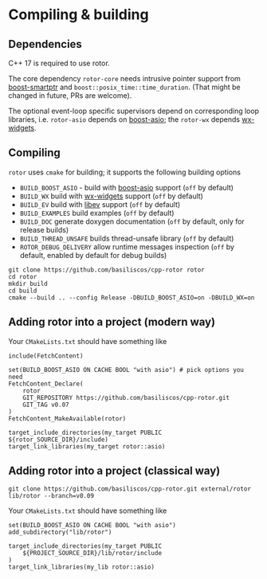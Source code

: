 # Compiling & building

## Dependencies

[boost-smartptr]: https://www.boost.org/doc/libs/release/libs/smart_ptr/ "Boost Smart Pointers"
[boost-asio]: https://www.boost.org/doc/libs/release/libs/asio/ "Boost Asio"
[wx-widgets]: https://www.wxwidgets.org/ "wxWidgets"
[libev]: http://software.schmorp.de/pkg/libev.html "libev"

C++ 17 is required to use rotor.

The core dependency `rotor-core` needs intrusive pointer support from [boost-smartptr] 
and `boost::posix_time::time_duration`. (That might be changed in future, PRs are welcome).

The optional event-loop specific supervisors depend on corresponding loop libraries, i.e.
`rotor-asio` depends on [boost-asio]; the `rotor-wx` depends [wx-widgets].

## Compiling

`rotor` uses `cmake` for building; it supports the following building options

- `BUILD_BOOST_ASIO` - build with [boost-asio] support (`off` by default)
- `BUILD_WX` build with [wx-widgets] support (`off` by default)
- `BUILD_EV` build with [libev] support (`off` by default)
- `BUILD_EXAMPLES` build examples (`off` by default)
- `BUILD_DOC` generate doxygen documentation (`off` by default, only for release builds)
- `BUILD_THREAD_UNSAFE` builds thread-unsafe library (`off` by default)
- `ROTOR_DEBUG_DELIVERY` allow runtime messages inspection (`off` by default, enabled by default for debug builds)

~~~
git clone https://github.com/basiliscos/cpp-rotor rotor
cd rotor
mkdir build
cd build
cmake --build .. --config Release -DBUILD_BOOST_ASIO=on -DBUILD_WX=on
~~~

## Adding rotor into a project (modern way)

Your `CMakeLists.txt` should have something like

~~~
include(FetchContent)

set(BUILD_BOOST_ASIO ON CACHE BOOL "with asio") # pick options you need
FetchContent_Declare(
    rotor
    GIT_REPOSITORY https://github.com/basiliscos/cpp-rotor.git
    GIT_TAG v0.07
)
FetchContent_MakeAvailable(rotor)

target_include_directories(my_target PUBLIC ${rotor_SOURCE_DIR}/include)
target_link_libraries(my_target rotor::asio)
~~~

## Adding rotor into a project (classical way)

~~~
git clone https://github.com/basiliscos/cpp-rotor.git external/rotor lib/rotor --branch=v0.09
~~~

Your `CMakeLists.txt` should have something like

~~~
set(BUILD_BOOST_ASIO ON CACHE BOOL "with asio")
add_subdirectory("lib/rotor")

target_include_directories(my_target PUBLIC
    ${PROJECT_SOURCE_DIR}/lib/rotor/include
)
target_link_libraries(my_lib rotor::asio)
~~~
